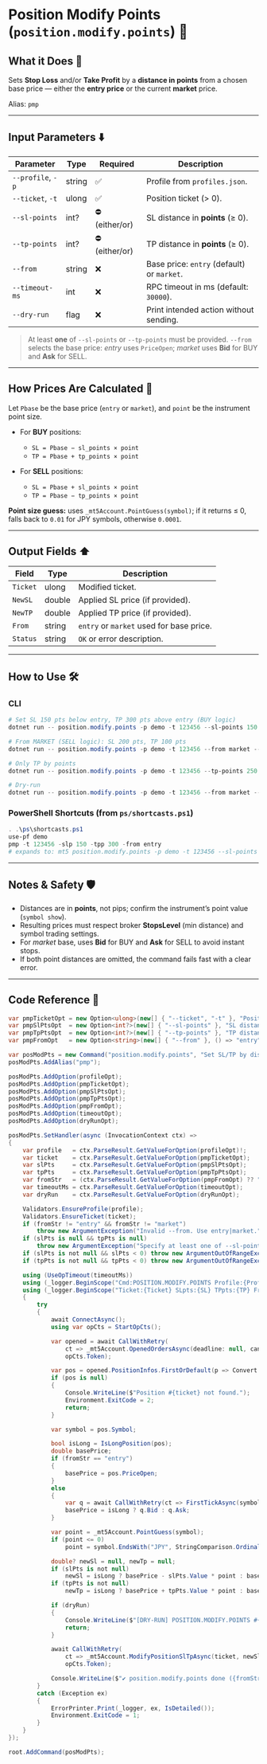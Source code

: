 # Position Modify Points (`position.modify.points`) 📐

## What it Does 🎯

Sets **Stop Loss** and/or **Take Profit** by a **distance in points** from a chosen base price — either the **entry price** or the current **market** price.

Alias: `pmp`

---

## Input Parameters ⬇️

| Parameter         | Type   | Required      | Description                                |
| ----------------- | ------ | ------------- | ------------------------------------------ |
| `--profile`, `-p` | string | ✅             | Profile from `profiles.json`.              |
| `--ticket`, `-t`  | ulong  | ✅             | Position ticket (> 0).                     |
| `--sl-points`     | int?   | ⛔ (either/or) | SL distance in **points** (≥ 0).           |
| `--tp-points`     | int?   | ⛔ (either/or) | TP distance in **points** (≥ 0).           |
| `--from`          | string | ❌             | Base price: `entry` (default) or `market`. |
| `--timeout-ms`    | int    | ❌             | RPC timeout in ms (default: `30000`).      |
| `--dry-run`       | flag   | ❌             | Print intended action without sending.     |

> At least **one** of `--sl-points` or `--tp-points` must be provided.
> `--from` selects the base price: *entry* uses `PriceOpen`; *market* uses **Bid** for BUY and **Ask** for SELL.

---

## How Prices Are Calculated 🧮

Let `Pbase` be the base price (`entry` or `market`), and `point` be the instrument point size.

* For **BUY** positions:

  * `SL = Pbase − sl_points × point`
  * `TP = Pbase + tp_points × point`
* For **SELL** positions:

  * `SL = Pbase + sl_points × point`
  * `TP = Pbase − tp_points × point`

**Point size guess:** uses `_mt5Account.PointGuess(symbol)`; if it returns ≤ 0, falls back to `0.01` for JPY symbols, otherwise `0.0001`.

---

## Output Fields ⬆️

| Field    | Type   | Description                              |
| -------- | ------ | ---------------------------------------- |
| `Ticket` | ulong  | Modified ticket.                         |
| `NewSL`  | double | Applied SL price (if provided).          |
| `NewTP`  | double | Applied TP price (if provided).          |
| `From`   | string | `entry` or `market` used for base price. |
| `Status` | string | `OK` or error description.               |

---

## How to Use 🛠️

### CLI

```powershell
# Set SL 150 pts below entry, TP 300 pts above entry (BUY logic)
dotnet run -- position.modify.points -p demo -t 123456 --sl-points 150 --tp-points 300

# From MARKET (SELL logic): SL 200 pts, TP 100 pts
dotnet run -- position.modify.points -p demo -t 123456 --from market --sl-points 200 --tp-points 100

# Only TP by points
dotnet run -- position.modify.points -p demo -t 123456 --tp-points 250

# Dry‑run
dotnet run -- position.modify.points -p demo -t 123456 --from market --sl-points 120 --dry-run
```

### PowerShell Shortcuts (from `ps/shortcasts.ps1`)

```powershell
. .\ps\shortcasts.ps1
use-pf demo
pmp -t 123456 -slp 150 -tpp 300 -from entry
# expands to: mt5 position.modify.points -p demo -t 123456 --sl-points 150 --tp-points 300 --from entry --timeout-ms 90000
```

---

## Notes & Safety 🛡️

* Distances are in **points**, not pips; confirm the instrument’s point value (`symbol show`).
* Resulting prices must respect broker **StopsLevel** (min distance) and symbol trading settings.
* For *market* base, uses **Bid** for BUY and **Ask** for SELL to avoid instant stops.
* If both point distances are omitted, the command fails fast with a clear error.

---

## Code Reference 🧩

```csharp
var pmpTicketOpt = new Option<ulong>(new[] { "--ticket", "-t" }, "Position ticket") { IsRequired = true };
var pmpSlPtsOpt  = new Option<int?>(new[] { "--sl-points" }, "SL distance in POINTS (from base price)");
var pmpTpPtsOpt  = new Option<int?>(new[] { "--tp-points" }, "TP distance in POINTS (from base price)");
var pmpFromOpt   = new Option<string>(new[] { "--from" }, () => "entry", "entry|market"); // default: entry

var posModPts = new Command("position.modify.points", "Set SL/TP by distance in points from entry/market");
posModPts.AddAlias("pmp");

posModPts.AddOption(profileOpt);
posModPts.AddOption(pmpTicketOpt);
posModPts.AddOption(pmpSlPtsOpt);
posModPts.AddOption(pmpTpPtsOpt);
posModPts.AddOption(pmpFromOpt);
posModPts.AddOption(timeoutOpt);
posModPts.AddOption(dryRunOpt);

posModPts.SetHandler(async (InvocationContext ctx) =>
{
    var profile   = ctx.ParseResult.GetValueForOption(profileOpt)!;
    var ticket    = ctx.ParseResult.GetValueForOption(pmpTicketOpt);
    var slPts     = ctx.ParseResult.GetValueForOption(pmpSlPtsOpt);
    var tpPts     = ctx.ParseResult.GetValueForOption(pmpTpPtsOpt);
    var fromStr   = (ctx.ParseResult.GetValueForOption(pmpFromOpt) ?? "entry").Trim().ToLowerInvariant();
    var timeoutMs = ctx.ParseResult.GetValueForOption(timeoutOpt);
    var dryRun    = ctx.ParseResult.GetValueForOption(dryRunOpt);

    Validators.EnsureProfile(profile);
    Validators.EnsureTicket(ticket);
    if (fromStr != "entry" && fromStr != "market")
        throw new ArgumentException("Invalid --from. Use entry|market.");
    if (slPts is null && tpPts is null)
        throw new ArgumentException("Specify at least one of --sl-points or --tp-points.");
    if (slPts is not null && slPts < 0) throw new ArgumentOutOfRangeException(nameof(slPts));
    if (tpPts is not null && tpPts < 0) throw new ArgumentOutOfRangeException(nameof(tpPts));

    using (UseOpTimeout(timeoutMs))
    using (_logger.BeginScope("Cmd:POSITION.MODIFY.POINTS Profile:{Profile}", profile))
    using (_logger.BeginScope("Ticket:{Ticket} SLpts:{SL} TPpts:{TP} From:{From}", ticket, slPts, tpPts, fromStr))
    {
        try
        {
            await ConnectAsync();
            using var opCts = StartOpCts();

            var opened = await CallWithRetry(
                ct => _mt5Account.OpenedOrdersAsync(deadline: null, cancellationToken: ct),
                opCts.Token);

            var pos = opened.PositionInfos.FirstOrDefault(p => Convert.ToUInt64(p.Ticket) == ticket);
            if (pos is null)
            {
                Console.WriteLine($"Position #{ticket} not found.");
                Environment.ExitCode = 2;
                return;
            }

            var symbol = pos.Symbol;

            bool isLong = IsLongPosition(pos);
            double basePrice;
            if (fromStr == "entry")
            {
                basePrice = pos.PriceOpen;
            }
            else
            {
                var q = await CallWithRetry(ct => FirstTickAsync(symbol, ct), opCts.Token);
                basePrice = isLong ? q.Bid : q.Ask;
            }

            var point = _mt5Account.PointGuess(symbol);
            if (point <= 0)
                point = symbol.EndsWith("JPY", StringComparison.OrdinalIgnoreCase) ? 0.01 : 0.0001;

            double? newSl = null, newTp = null;
            if (slPts is not null)
                newSl = isLong ? basePrice - slPts.Value * point : basePrice + slPts.Value * point;
            if (tpPts is not null)
                newTp = isLong ? basePrice + tpPts.Value * point : basePrice - tpPts.Value * point;

            if (dryRun)
            {
                Console.WriteLine($"[DRY-RUN] POSITION.MODIFY.POINTS #{ticket} {symbol} from={fromStr} → SL={(newSl?.ToString() ?? "-")} TP={(newTp?.ToString() ?? "-")}");
                return;
            }

            await CallWithRetry(
                ct => _mt5Account.ModifyPositionSlTpAsync(ticket, newSl, newTp, ct),
                opCts.Token);

            Console.WriteLine($"✔ position.modify.points done ({fromStr}): SL={(newSl?.ToString() ?? "-")} TP={(newTp?.ToString() ?? "-")}");
        }
        catch (Exception ex)
        {
            ErrorPrinter.Print(_logger, ex, IsDetailed());
            Environment.ExitCode = 1;
        }
    }
});

root.AddCommand(posModPts);
```
